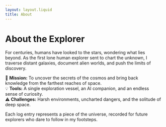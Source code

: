 ```yaml
---
layout: layout.liquid
title: About
---
```


# About the Explorer  

For centuries, humans have looked to the stars, wondering what lies beyond. As the first lone human explorer sent to chart the unknown, I traverse distant galaxies, document alien worlds, and push the limits of discovery.  

🌌 **Mission:** To uncover the secrets of the cosmos and bring back knowledge from the farthest reaches of space.  
💡 **Tools:** A single exploration vessel, an AI companion, and an endless sense of curiosity.  
⚠️ **Challenges:** Harsh environments, uncharted dangers, and the solitude of deep space.  

Each log entry represents a piece of the universe, recorded for future explorers who dare to follow in my footsteps.  
